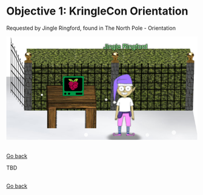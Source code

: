 # Objective 1: KringleCon Orientation

Requested by Jingle Ringford, found in The North Pole - Orientation  

![Jingle Ringford](/Jingle_Ringford.png)

<br>[Go back](README.md)

TBD

<br>[Go back](README.md)
